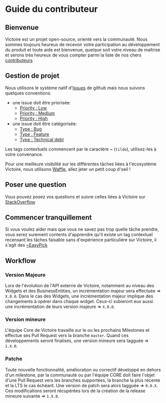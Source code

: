 # Guide du contributeur

## Bienvenue

Victoire est un projet open-source, orienté vers la communauté.
Nous sommes toujours heureux de recevoir votre participation au développement du produit et toute aide est bienvenue, quelque soit votre niveau de maîtrise et serons très heureux de vous compter parmi la liste de nos chers [contributeurs](https://github.com/Victoire/Victoire/contributors)

## Gestion de projet

Nous utilisons le système natif d'[Issues](https://github.com/Victoire/victoire/issues) de github mais nous suivons quelques conventions:
- une issue doit être priorisée:
    - [Priority : Low](https://github.com/Victoire/victoire/labels/Priority%20%3A%20Low)
    - [Priority : Medium](https://github.com/Victoire/victoire/labels/Priority%20%3A%20Medium)
    - [Priority : High](https://github.com/Victoire/victoire/labels/Priority%20%3A%20High)
- une issue doit être catégorisée:
    - [Type : Bug](https://github.com/Victoire/victoire/labels/Type%20%3A%20Bug)
    - [Type : Feature](https://github.com/Victoire/victoire/labels/Type%20%3A%20Feature)
    - [Type : Technical debt](https://github.com/Victoire/victoire/labels/Type%20%3A%20Technical%20debt)

Les tags contextuels commencent par le caractère ~ (`tilde`), utilisez-les à votre convenance.

Pour une meilleure visibilité sur les différentes tâches liées à l'écosystème Victoire, nous utilisons [Waffle](http://waffle.io/Victoire/victoire), allez jeter un petit coup d'oeil !

## Poser une question

Vous pouvez posez vos questions et suivre celles liées à Victoire sur [StackOverflow](http://stackoverflow.com/questions/tagged/victoire)

## Commencer tranquillement

Si vous voulez aider mais que vous ne savez pas trop quelle tâche prendre, vous serez surement contents d'apprendre qu'il existe un tag contextuel recensant les tâches faisable sans d'expérience particulière sur Victoire, il s'agit des [~EasyPick](https://github.com/Victoire/victoire/labels/~EasyPick)

## Workflow

### Version Majeure

Lors de l'évolution de l'API externe de Victoire, notamment au niveau des Widgets et des BusinessEntities, un incrémentation majeur sera effectuée => `X.0.0`. 
Dans le cas des Widgets, une incrémentation majeur implique des changements à opérer dans chaque widget. Ceux-ci subieront eux aussi une incrémentation de leurs version majeure => `X.0.0`.

### Version mineure

L'équipe Core de Victoire travaille sur le ou les prochains Milestones et effectue ses Pull Request vers la branche `master`. Quand ces développements seront finalisés, une version mineure sera tagguée => `1.X.0`.

### Patche

Toute nouvelle fonctionnalité, amélioration ou correctif développé en dehors d'un milestone, par la communauté ou par l'équipe CORE doit faire l'objet d'une Pull Request vers les branches supportées, la branche la plus récente et la LTS le cas échéant. Une version de patch sera alors tagguée => `0.0.X`. Ces modifications seront récupérées lors de la création de la release mineure suivante => `1.X.0`.


